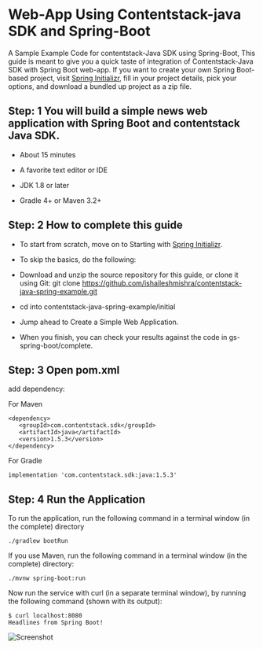# Web-App Using Contentstack-java SDK and Spring-Boot

A Sample Example Code for contentstack-Java SDK using Spring-Boot,
This guide is meant to give you a quick taste of integration of Contentstack-Java SDK with Spring Boot web-app. If you want to create your own Spring Boot-based project, visit [Spring Initializr](https://start.spring.io/), fill in your project details, pick your options, and download a bundled up project as a zip file.


## Step: 1 You will build a simple news web application with Spring Boot and contentstack Java SDK.


- About 15 minutes

- A favorite text editor or IDE

- JDK 1.8 or later

- Gradle 4+ or Maven 3.2+


## Step: 2 How to complete this guide

- To start from scratch, move on to Starting with [Spring Initializr](https://start.spring.io/).

- To skip the basics, do the following:

- Download and unzip the source repository for this guide, or clone it using Git: git clone https://github.com/ishaileshmishra/contentstack-java-spring-example.git

- cd into contentstack-java-spring-example/initial

- Jump ahead to Create a Simple Web Application.

- When you finish, you can check your results against the code in gs-spring-boot/complete.

## Step: 3 Open pom.xml

add dependency:

For Maven

```
<dependency>
   <groupId>com.contentstack.sdk</groupId>
   <artifactId>java</artifactId>
   <version>1.5.3</version>
</dependency>
```

For Gradle

```
implementation 'com.contentstack.sdk:java:1.5.3'
```


## Step: 4 Run the Application


To run the application, run the following command in a terminal window (in the complete) directory

```
./gradlew bootRun
```

If you use Maven, run the following command in a terminal window (in the complete) directory:

```
./mvnw spring-boot:run
```


Now run the service with curl (in a separate terminal window), by running the following command (shown with its output):

```
$ curl localhost:8080
Headlines from Spring Boot!
```

![Screenshot](https://github.com/ishaileshmishra/example/blob/master/snapshot.png?raw=true)


